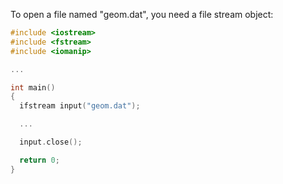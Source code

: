 To open a file named "geom.dat", you need a file stream object:

```c++
#include <iostream>
#include <fstream>
#include <iomanip>

...

int main()
{  
  ifstream input("geom.dat");

  ...

  input.close();

  return 0;
}
```
